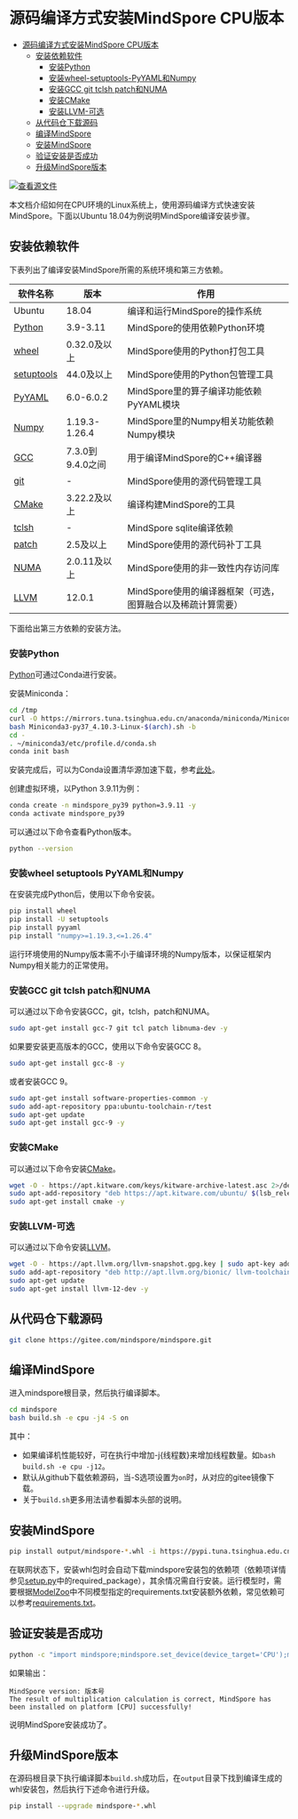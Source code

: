 # 源码编译方式安装MindSpore CPU版本

<!-- TOC -->

- [源码编译方式安装MindSpore CPU版本](#源码编译方式安装mindspore-cpu版本)
    - [安装依赖软件](#安装依赖软件)
        - [安装Python](#安装python)
        - [安装wheel-setuptools-PyYAML和Numpy](#安装wheel-setuptools-pyyaml和numpy)
        - [安装GCC git tclsh patch和NUMA](#安装gcc-git-tclsh-patch和numa)
        - [安装CMake](#安装cmake)
        - [安装LLVM-可选](#安装llvm-可选)
    - [从代码仓下载源码](#从代码仓下载源码)
    - [编译MindSpore](#编译mindspore)
    - [安装MindSpore](#安装mindspore)
    - [验证安装是否成功](#验证安装是否成功)
    - [升级MindSpore版本](#升级mindspore版本)

<!-- /TOC -->

[![查看源文件](https://mindspore-website.obs.cn-north-4.myhuaweicloud.com/website-images/master/resource/_static/logo_source.svg)](https://gitee.com/mindspore/docs/blob/master/install/mindspore_cpu_install_source.md)

本文档介绍如何在CPU环境的Linux系统上，使用源码编译方式快速安装MindSpore。下面以Ubuntu 18.04为例说明MindSpore编译安装步骤。

## 安装依赖软件

下表列出了编译安装MindSpore所需的系统环境和第三方依赖。

|软件名称|版本|作用|
|-|-|-|
|Ubuntu|18.04|编译和运行MindSpore的操作系统|
|[Python](#安装python)|3.9-3.11|MindSpore的使用依赖Python环境|
|[wheel](#安装wheel-setuptools-PyYAML和numpy)|0.32.0及以上|MindSpore使用的Python打包工具|
|[setuptools](#安装wheel-setuptools-PyYAML和numpy)|44.0及以上|MindSpore使用的Python包管理工具|
|[PyYAML](#安装wheel-setuptools-PyYAML和numpy)|6.0-6.0.2|MindSpore里的算子编译功能依赖PyYAML模块|
|[Numpy](#安装wheel-setuptools-PyYAML和numpy)|1.19.3-1.26.4|MindSpore里的Numpy相关功能依赖Numpy模块|
|[GCC](#安装gcc-git-gmp-tclsh-patch和numa)|7.3.0到9.4.0之间|用于编译MindSpore的C++编译器|
|[git](#安装gcc-git-gmp-tclsh-patch和numa)|-|MindSpore使用的源代码管理工具|
|[CMake](#安装cmake)|3.22.2及以上|编译构建MindSpore的工具|
|[tclsh](#安装gcc-git-gmp-tclsh-patch和numa)|-|MindSpore sqlite编译依赖|
|[patch](#安装gcc-git-gmp-tclsh-patch和numa)|2.5及以上|MindSpore使用的源代码补丁工具|
|[NUMA](#安装gcc-git-gmp-tclsh-patch和numa)|2.0.11及以上|MindSpore使用的非一致性内存访问库|
|[LLVM](#安装llvm-可选)|12.0.1|MindSpore使用的编译器框架（可选，图算融合以及稀疏计算需要）|

下面给出第三方依赖的安装方法。

### 安装Python

[Python](https://www.python.org/)可通过Conda进行安装。

安装Miniconda：

```bash
cd /tmp
curl -O https://mirrors.tuna.tsinghua.edu.cn/anaconda/miniconda/Miniconda3-py37_4.10.3-Linux-$(arch).sh
bash Miniconda3-py37_4.10.3-Linux-$(arch).sh -b
cd -
. ~/miniconda3/etc/profile.d/conda.sh
conda init bash
```

安装完成后，可以为Conda设置清华源加速下载，参考[此处](https://mirrors.tuna.tsinghua.edu.cn/help/anaconda/)。

创建虚拟环境，以Python 3.9.11为例：

```bash
conda create -n mindspore_py39 python=3.9.11 -y
conda activate mindspore_py39
```

可以通过以下命令查看Python版本。

```bash
python --version
```

### 安装wheel setuptools PyYAML和Numpy

在安装完成Python后，使用以下命令安装。

```bash
pip install wheel
pip install -U setuptools
pip install pyyaml
pip install "numpy>=1.19.3,<=1.26.4"
```

运行环境使用的Numpy版本需不小于编译环境的Numpy版本，以保证框架内Numpy相关能力的正常使用。

### 安装GCC git tclsh patch和NUMA

可以通过以下命令安装GCC，git，tclsh，patch和NUMA。

```bash
sudo apt-get install gcc-7 git tcl patch libnuma-dev -y
```

如果要安装更高版本的GCC，使用以下命令安装GCC 8。

```bash
sudo apt-get install gcc-8 -y
```

或者安装GCC 9。

```bash
sudo apt-get install software-properties-common -y
sudo add-apt-repository ppa:ubuntu-toolchain-r/test
sudo apt-get update
sudo apt-get install gcc-9 -y
```

### 安装CMake

可以通过以下命令安装[CMake](https://cmake.org/)。

```bash
wget -O - https://apt.kitware.com/keys/kitware-archive-latest.asc 2>/dev/null | sudo apt-key add -
sudo apt-add-repository "deb https://apt.kitware.com/ubuntu/ $(lsb_release -cs) main"
sudo apt-get install cmake -y
```

### 安装LLVM-可选

可以通过以下命令安装[LLVM](https://llvm.org/)。

```bash
wget -O - https://apt.llvm.org/llvm-snapshot.gpg.key | sudo apt-key add -
sudo add-apt-repository "deb http://apt.llvm.org/bionic/ llvm-toolchain-bionic-12 main"
sudo apt-get update
sudo apt-get install llvm-12-dev -y
```

## 从代码仓下载源码

```bash
git clone https://gitee.com/mindspore/mindspore.git
```

## 编译MindSpore

进入mindspore根目录，然后执行编译脚本。

```bash
cd mindspore
bash build.sh -e cpu -j4 -S on
```

其中：

- 如果编译机性能较好，可在执行中增加-j{线程数}来增加线程数量。如`bash build.sh -e cpu -j12`。
- 默认从github下载依赖源码，当-S选项设置为`on`时，从对应的gitee镜像下载。
- 关于`build.sh`更多用法请参看脚本头部的说明。

## 安装MindSpore

```bash
pip install output/mindspore-*.whl -i https://pypi.tuna.tsinghua.edu.cn/simple
```

在联网状态下，安装whl包时会自动下载mindspore安装包的依赖项（依赖项详情参见[setup.py](https://gitee.com/mindspore/mindspore/blob/master/setup.py)中的required_package），其余情况需自行安装。运行模型时，需要根据[ModelZoo](https://gitee.com/mindspore/models/tree/master/)中不同模型指定的requirements.txt安装额外依赖，常见依赖可以参考[requirements.txt](https://gitee.com/mindspore/mindspore/blob/master/requirements.txt)。

## 验证安装是否成功

```bash
python -c "import mindspore;mindspore.set_device(device_target='CPU');mindspore.run_check()"
```

如果输出：

```text
MindSpore version: 版本号
The result of multiplication calculation is correct, MindSpore has been installed on platform [CPU] successfully!
```

说明MindSpore安装成功了。

## 升级MindSpore版本

在源码根目录下执行编译脚本`build.sh`成功后，在`output`目录下找到编译生成的whl安装包，然后执行下述命令进行升级。

 ```bash
pip install --upgrade mindspore-*.whl
```
